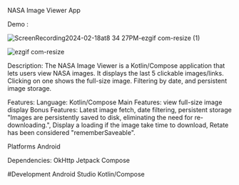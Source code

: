 NASA Image Viewer App

Demo :

![ScreenRecording2024-02-18at8 34 27PM-ezgif com-resize (1)](https://github.com/B7-9414/nasaimage/assets/40012781/5e939ae4-a5b9-4629-bbba-ea4575b4a188)

![ezgif com-resize](https://github.com/B7-9414/nasaimage/assets/40012781/d69ff9f1-c3e8-46cc-8da8-babb920f3527)

Description:
The NASA Image Viewer is a Kotlin/Compose application that lets users view NASA images. It displays the last 5 clickable images/links. Clicking on one shows the full-size image. 
Filtering by date, and persistent image storage.

Features:
Language: Kotlin/Compose
Main Features: view full-size image display
Bonus Features: Latest image fetch, date filtering, persistent storage "Images are persistently saved to disk, eliminating the need for re-downloading.", 
Display a loading if the image take time to download, Retate has been considered "rememberSaveable".

Platforms
Android

Dependencies:
OkHttp
Jetpack Compose


#Development
Android Studio
Kotlin/Compose
